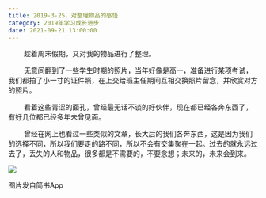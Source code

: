 ```yaml
---
title: 2019-3-25，对整理物品的感悟
category: 2019年学习成长进步
date: 2021-09-21 13:00:00
---
```


        趁着周末假期，又对我的物品进行了整理。  

        无意间翻到了一些学生时期的照片，当年好像是高一，准备进行某项考试，我们都拍了小一寸的证件照，在上交给班主任期间互相交换照片留念，并欣赏对方的照片。

        看着这些青涩的面孔，曾经最无话不谈的好伙伴，现在都已经各奔东西了，有好几位都已经多年未曾见面。

        曾经在网上也看过一些类似的文章，长大后的我们各奔东西，这是因为我们的选择不同，所以我们要走的路不同，所以不会有交集聚在一起。过去的就永远过去了，丢失的人和物品，很多都是不需要的，不要念想；未来的，未来会到来。

![](https://markdown-1301532546.cos.ap-guangzhou.myqcloud.com/peipei_blog/20210921144012.jpeg)  

图片发自简书App